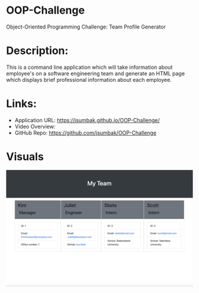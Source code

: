 # OOP-Challenge
Object-Oriented Programming Challenge: Team Profile Generator

# Description:
This is a command line application which will take information about employee's on a software engineering team and generate an HTML page which displays brief professional information about each employee.

# Links:
 - Application URL: https://jsumbak.github.io/OOP-Challenge/
 - Video Overview:
 - GitHub Repo: https://github.com/jsumbak/OOP-Challenge

# Visuals
<img src="./assets/OOPSS.png">